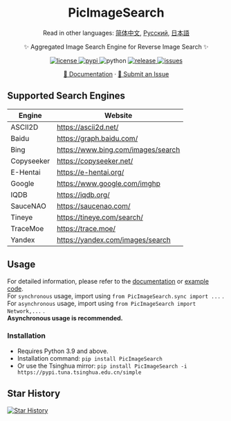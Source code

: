 <div align="center">

# PicImageSearch

Read in other languages: [简体中文](docs/zh/README.zh-CN.md), [Русский](docs/ru/README.ru-RU.md), [日本語](docs/ja/README.ja-JP.md)

✨ Aggregated Image Search Engine for Reverse Image Search ✨

<a href="https://raw.githubusercontent.com/kitUIN/PicImageSearch/master/LICENSE">
    <img src="https://img.shields.io/github/license/kitUIN/PicImageSearch" alt="license">
</a>
<a href="https://pypi.python.org/pypi/PicImageSearch">
    <img src="https://img.shields.io/pypi/v/PicImageSearch" alt="pypi">
</a>
<img src="https://img.shields.io/badge/python-3.9+-blue" alt="python">
<a href="https://github.com/kitUIN/PicImageSearch/releases">
    <img src="https://img.shields.io/github/v/release/kitUIN/PicImageSearch" alt="release">
</a>
<a href="https://github.com/kitUIN/PicImageSearch/issues">
    <img src="https://img.shields.io/github/issues/kitUIN/PicImageSearch" alt="issues">
</a>

<a href="https://pic-image-search.kituin.fun/">📖 Documentation</a>
·
<a href="https://github.com/kitUIN/PicImageSearch/issues/new">🐛 Submit an Issue</a>

</div>

## Supported Search Engines

| Engine     | Website                              |
|------------|--------------------------------------|
| ASCII2D    | <https://ascii2d.net/>               |
| Baidu      | <https://graph.baidu.com/>           |
| Bing       | <https://www.bing.com/images/search> |
| Copyseeker | <https://copyseeker.net/>            |
| E-Hentai   | <https://e-hentai.org/>              |
| Google     | <https://www.google.com/imghp>       |
| IQDB       | <https://iqdb.org/>                  |
| SauceNAO   | <https://saucenao.com/>              |
| Tineye     | <https://tineye.com/search/>         |
| TraceMoe   | <https://trace.moe/>                 |
| Yandex     | <https://yandex.com/images/search>   |

## Usage

For detailed information, please refer to the [documentation](https://pic-image-search.kituin.fun/) or [example code](demo/code/).  
For `synchronous` usage, import using `from PicImageSearch.sync import ...` .  
For `asynchronous` usage, import using `from PicImageSearch import Network,...` .  
**Asynchronous usage is recommended.**

### Installation

- Requires Python 3.9 and above.
- Installation command: `pip install PicImageSearch`
- Or use the Tsinghua mirror: `pip install PicImageSearch -i https://pypi.tuna.tsinghua.edu.cn/simple`

## Star History

[![Star History](https://starchart.cc/kitUIN/PicImageSearch.svg)](https://starchart.cc/kitUIN/PicImageSearch)

